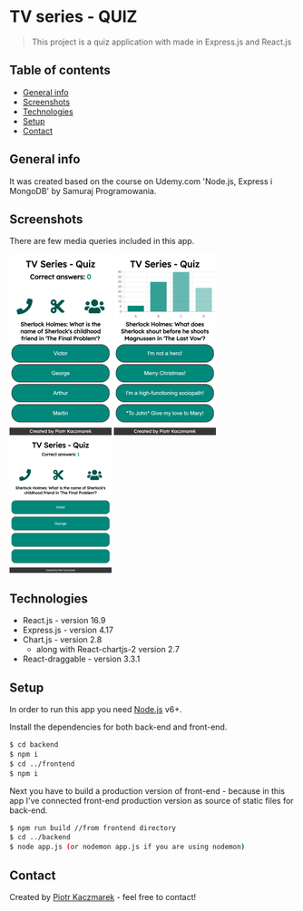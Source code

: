 # TV series - QUIZ

> This project is a quiz application with made in Express.js and React.js

## Table of contents

- [General info](#general-info)
- [Screenshots](#screenshots)
- [Technologies](#technologies)
- [Setup](#setup)
- [Contact](#contact)

## General info

It was created based on the course on Udemy.com 'Node.js, Express i MongoDB' by Samuraj Programowania.

## Screenshots

There are few media queries included in this app.

![Example screenshot](./img/360x640.png)
![Example screenshot](./img/360x640chart.png)
![Example screenshot](./img/768x1024.png)

## Technologies

- React.js - version 16.9
- Express.js - version 4.17
- Chart.js - version 2.8
  - along with React-chartjs-2 version 2.7
- React-draggable - version 3.3.1

## Setup

In order to run this app you need [Node.js](https://nodejs.org/) v6+.

Install the dependencies for both back-end and front-end.

```sh
$ cd backend
$ npm i
$ cd ../frontend
$ npm i
```

Next you have to build a production version of front-end - because in this app I've connected front-end production version as source of static files for back-end.

```sh
$ npm run build //from frontend directory
$ cd ../backend
$ node app.js (or nodemon app.js if you are using nodemon)
```

## Contact

Created by [Piotr Kaczmarek](piotrkaczmarek.dev@gmail.com) - feel free to contact!
